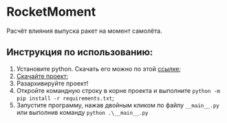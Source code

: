 # RocketMoment
Расчёт влияния выпуска ракет на момент самолёта.

## Инструкция по использованию:

   1. Установите python. Скачать его можно по этой [ссылке](https://www.python.org/downloads/);
   2. [Скачайте проект](https://github.com/battleoftwok/RocketMoment/archive/refs/heads/main.zip);
   3. Разархивируйте проект!
   4. Откройте командную строку в корне проекта и выполните `python -m pip install -r requirements.txt`;
   5. Запустите программу, нажав двойным кликом по файлу `__main__.py` или выполнив команду `python .\__main__.py`

